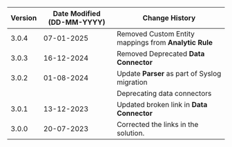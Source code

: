 | **Version** | **Date Modified (DD-MM-YYYY)** | **Change History**                                  |
|-------------|--------------------------------|-----------------------------------------------------|
| 3.0.4       | 07-01-2025                     | Removed Custom Entity mappings from **Analytic Rule**     |
| 3.0.3       | 16-12-2024                     | Removed Deprecated **Data Connector**               |
| 3.0.2       | 01-08-2024                     | Update **Parser** as part of Syslog migration       |
|             |                                | Deprecating data connectors                         |
| 3.0.1       | 13-12-2023                     | Updated  broken link in **Data Connector**          |
| 3.0.0       | 20-07-2023                     | Corrected the links in the solution.                |
